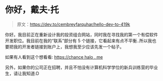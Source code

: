 # 你好，戴夫·托

> 原文：<https://dev.to/cembreyfarquhar/hello-dev-to-419k>

你好。我目前正在重新设计我的投资组合网站，同时我在寻找我的第一个有偿软件开发职位。我目前在我的“联系”部分有 5 个链接，它看起来有点不平衡..所以我也要把我的开发者链接到账户上，我想我至少应该先发一个帖子。

如果有人看到这个想看看:
[https://chance halo . me](https://chancehalo.me)

另外，如果你的公司正在招聘，并且不怕没有计算机科学学位的新兵训练营的毕业生，请让我知道:D
